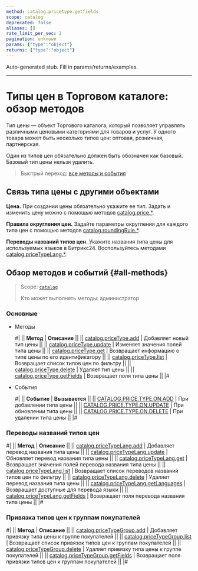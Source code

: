 ```yaml
---
method: catalog.pricetype.getfields
scope: catalog
deprecated: false
aliases: []
rate_limit_per_sec: 2
pagination: unknown
params: {"type":"object"}
returns: {"type":"object"}
---
```


Auto-generated stub. Fill in params/returns/examples.

---

# Типы цен в Торговом каталоге: обзор методов

Тип цены — объект Торгового каталога, который позволяет управлять различными ценовыми категориями для товаров и услуг. У одного товара может быть несколько типов цен: оптовая, розничная, партнерская.

Один из типов цен обязательно должен быть обозначен как базовый. Базовый тип цены нельзя удалить.

> Быстрый переход: [все методы и события](#all-methods) 

## Связь типа цены с другими объектами

**Цена.** При создании цены обязательно укажите ее тип. Задать и изменить цену можно с помощью методов [catalog.price.*](../price/index.md). 

**Правила округления цен.** Задайте параметры округления для каждого типа цен с помощью методов [catalog.roundingRule.*](../rounding-rule/index.md).

**Переводы названий типов цен.** Укажите названия типа цены для используемых языков в Битрикс24. Воспользуйтесь методами [catalog.priceTypeLang.*](./price-type-lang/index.md).

## Обзор методов и событий {#all-methods}

> Scope: [`catalog`](../../scopes/permissions.md)
>
> Кто может выполнять методы: администратор

### Основные



- Методы

    #|
    || **Метод** | **Описание** ||
    || [catalog.priceType.add](./catalog-price-type-add.md) | Добавляет новый тип цены ||
    || [catalog.priceType.update](./catalog-price-type-update.md) | Изменяет значения полей типа цены ||
    || [catalog.priceType.get](./catalog-price-type-get.md) | Возвращает информацию о типе цены по его идентификатору ||
    || [catalog.priceType.list](./catalog-price-type-list.md) | Возвращает список типов цен по фильтру ||
    || [catalog.priceType.delete](./catalog-price-type-delete.md) | Удаляет тип цены ||
    || [catalog.priceType.getFields](./catalog-price-type-get-fields.md) | Возвращает поля типа цены ||
    |#

- События

    #|
    || **Событие** | **Вызывается** ||
    || [CATALOG.PRICE.TYPE.ON.ADD](./events/catalog-price-type-on-add.md) | При добавлении типа цены ||
    || [CATALOG.PRICE.TYPE.ON.UPDATE](./events/catalog-price-type-on-update.md) | При обновлении типа цены ||
    || [CATALOG.PRICE.TYPE.ON.DELETE](./events/catalog-price-type-on-delete.md) | При удалении типа цены ||
    |#



### Переводы названий типов цен

#|
|| **Метод** | **Описание** ||
|| [catalog.priceTypeLang.add](./price-type-lang/catalog-price-type-lang-add.md) | Добавляет перевод названия типа цены ||
|| [catalog.priceTypeLang.update](./price-type-lang/catalog-price-type-lang-update.md) | Обновляет перевод названия типа цены ||
|| [catalog.priceTypeLang.get](./price-type-lang/catalog-price-type-lang-get.md) | Возвращает значения полей перевода названия типа цены ||
|| [catalog.priceTypeLang.list](./price-type-lang/catalog-price-type-lang-list.md) | Возвращает список переводов названий типов цен по фильтру ||
|| [catalog.priceTypeLang.delete](./price-type-lang/catalog-price-type-lang-delete.md) | Удаляет перевод названия типа цены ||
|| [catalog.priceTypeLang.getLanguages](./price-type-lang/catalog-price-type-lang-get-languages.md) | Возвращает доступные для перевода языки ||
|| [catalog.priceTypeLang.getFields](./price-type-lang/catalog-price-type-lang-get-fields.md) | Возвращает поля перевода названия типа цены ||
|#

### Привязка типов цен к группам покупателей

#|
|| **Метод** | **Описание** ||
|| [catalog.priceTypeGroup.add](./price-type-group/catalog-price-type-group-add.md) | Добавляет привязку типа цены к группе покупателей ||
|| [catalog.priceTypeGroup.list](./price-type-group/catalog-price-type-group-list.md) | Возвращает список привязок типов цен к группам покупателей ||
|| [catalog.priceTypeGroup.delete](./price-type-group/catalog-price-type-group-delete.md) | Удаляет привязку типа цены к группе покупателей ||
|| [catalog.priceTypeGroup.getFields](./price-type-group/catalog-price-type-group-get-fields.md) | Возвращает поля привязки типов цен к группам покупателей ||
|#

